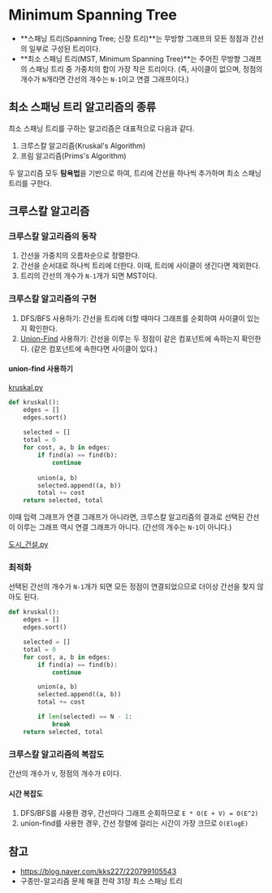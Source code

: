 # Minimum Spanning Tree

- **스패닝 트리(Spanning Tree; 신장 트리)**는 무방향 그래프의 모든 정점과 간선의 일부로 구성된 트리이다.
- **최소 스패닝 트리(MST, Minimum Spanning Tree)**는 주어진 무방향 그래프의 스패닝 트리 중 가중치의 합이 가장 작은 트리이다. (즉, 사이클이 없으며, 정점의 개수가 `N`개라면 간선의 개수는 `N-1`이고 연결 그래프이다.)



## 최소 스패닝 트리 알고리즘의 종류

최소 스패닝 트리를 구하는 알고리즘은 대표적으로 다음과 같다.

1. 크루스칼 알고리즘(Kruskal's Algorithm)
2. 프림 알고리즘(Prims's Algorithm)

두 알고리즘 모두 **탐욕법**을 기반으로 하여, 트리에 간선을 하나씩 추가하며 최소 스패닝 트리를 구한다.



## 크루스칼 알고리즘

### 크루스칼 알고리즘의 동작

1. 간선을 가중치의 오름차순으로 정렬한다.
2. 간선을 순서대로 하나씩 트리에 더한다. 이때, 트리에 사이클이 생긴다면 제외한다.
3. 트리의 간선의 개수가 `N-1`개가 되면 MST이다.



### 크루스칼 알고리즘의 구현

1. DFS/BFS 사용하기: 간선을 트리에 더할 때마다 그래프를 순회하여 사이클이 있는지 확인한다.
2. [Union-Find](https://github.com/leegwae/data-structures/blob/main/Union-Find.md) 사용하기: 간선을 이루는 두 정점이 같은 컴포넌트에 속하는지 확인한다. (같은 컴포넌트에 속한다면 사이클이 있다.)

#### union-find 사용하기

[kruskal.py](https://github.com/leegwae/problem-solving/blob/main/minimum_spanning_tree/kruskal.py)

```python
def kruskal():
	edges = []
	edges.sort()
    
	selected = []
	total = 0
	for cost, a, b in edges:
		if find(a) == find(b):
			continue
	
		union(a, b)
		selected.append((a, b))
		total += cost
	return selected, total
```

이때 입력 그래프가 연결 그래프가 아니라면, 크루스칼 알고리즘의 결과로 선택된 간선이 이루는 그래프 역시 연결 그래프가 아니다. (간선의 개수는 `N-1`이 아니다.)

[도시_건설.py](https://github.com/leegwae/problem-solving/blob/main/minimum_spanning_tree/%EB%8F%84%EC%8B%9C_%EA%B1%B4%EC%84%A4.py)



### 최적화

선택된 간선의 개수가 `N-1`개가 되면 모든 정점이 연결되었으므로 더이상 간선을 찾지 않아도 된다.

```python
def kruskal():
	edges = []
	edges.sort()

	selected = []
	total = 0
	for cost, a, b in edges:
		if find(a) == find(b):
			continue

		union(a, b)
		selected.append((a, b))
		total += cost

		if len(selected) == N - 1:
			break
	return selected, total
```





### 크루스칼 알고리즘의 복잡도

간선의 개수가 `V`, 정점의 개수가 `E`이다.

#### 시간 복잡도

1. DFS/BFS를 사용한 경우, 간선마다 그래프 순회하므로 `E * O(E + V) = O(E^2)`
2. union-find를 사용한 경우, 간선 정렬에 걸리는 시간이 가장 크므로 `O(ElogE)`



## 참고

- https://blog.naver.com/kks227/220799105543
- 구종만-알고리즘 문제 해결 전략 31장 최소 스패닝 트리
